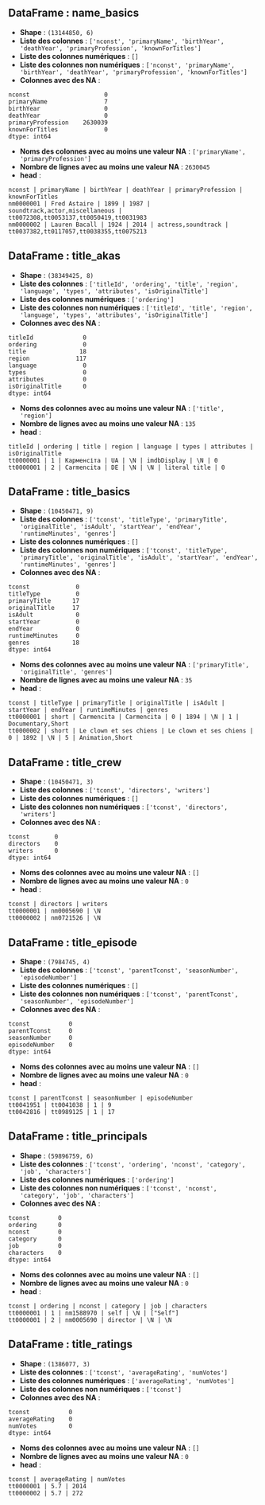 
## DataFrame : name_basics
- **Shape** : `(13144850, 6)`
- **Liste des colonnes** : `['nconst', 'primaryName', 'birthYear', 'deathYear', 'primaryProfession', 'knownForTitles']`
- **Liste des colonnes numériques** : `[]`
- **Liste des colonnes non numériques** : `['nconst', 'primaryName', 'birthYear', 'deathYear', 'primaryProfession', 'knownForTitles']`
- **Colonnes avec des NA** :
```
nconst                     0
primaryName                7
birthYear                  0
deathYear                  0
primaryProfession    2630039
knownForTitles             0
dtype: int64
```
- **Noms des colonnes avec au moins une valeur NA** : `['primaryName', 'primaryProfession']`
- **Nombre de lignes avec au moins une valeur NA** : `2630045`
- **head** :
```
nconst | primaryName | birthYear | deathYear | primaryProfession | knownForTitles
nm0000001 | Fred Astaire | 1899 | 1987 | soundtrack,actor,miscellaneous | tt0072308,tt0053137,tt0050419,tt0031983
nm0000002 | Lauren Bacall | 1924 | 2014 | actress,soundtrack | tt0037382,tt0117057,tt0038355,tt0075213
```

## DataFrame : title_akas
- **Shape** : `(38349425, 8)`
- **Liste des colonnes** : `['titleId', 'ordering', 'title', 'region', 'language', 'types', 'attributes', 'isOriginalTitle']`
- **Liste des colonnes numériques** : `['ordering']`
- **Liste des colonnes non numériques** : `['titleId', 'title', 'region', 'language', 'types', 'attributes', 'isOriginalTitle']`
- **Colonnes avec des NA** :
```
titleId              0
ordering             0
title               18
region             117
language             0
types                0
attributes           0
isOriginalTitle      0
dtype: int64
```
- **Noms des colonnes avec au moins une valeur NA** : `['title', 'region']`
- **Nombre de lignes avec au moins une valeur NA** : `135`
- **head** :
```
titleId | ordering | title | region | language | types | attributes | isOriginalTitle
tt0000001 | 1 | Карменсіта | UA | \N | imdbDisplay | \N | 0
tt0000001 | 2 | Carmencita | DE | \N | \N | literal title | 0
```

## DataFrame : title_basics
- **Shape** : `(10450471, 9)`
- **Liste des colonnes** : `['tconst', 'titleType', 'primaryTitle', 'originalTitle', 'isAdult', 'startYear', 'endYear', 'runtimeMinutes', 'genres']`
- **Liste des colonnes numériques** : `[]`
- **Liste des colonnes non numériques** : `['tconst', 'titleType', 'primaryTitle', 'originalTitle', 'isAdult', 'startYear', 'endYear', 'runtimeMinutes', 'genres']`
- **Colonnes avec des NA** :
```
tconst             0
titleType          0
primaryTitle      17
originalTitle     17
isAdult            0
startYear          0
endYear            0
runtimeMinutes     0
genres            18
dtype: int64
```
- **Noms des colonnes avec au moins une valeur NA** : `['primaryTitle', 'originalTitle', 'genres']`
- **Nombre de lignes avec au moins une valeur NA** : `35`
- **head** :
```
tconst | titleType | primaryTitle | originalTitle | isAdult | startYear | endYear | runtimeMinutes | genres
tt0000001 | short | Carmencita | Carmencita | 0 | 1894 | \N | 1 | Documentary,Short
tt0000002 | short | Le clown et ses chiens | Le clown et ses chiens | 0 | 1892 | \N | 5 | Animation,Short
```

## DataFrame : title_crew
- **Shape** : `(10450471, 3)`
- **Liste des colonnes** : `['tconst', 'directors', 'writers']`
- **Liste des colonnes numériques** : `[]`
- **Liste des colonnes non numériques** : `['tconst', 'directors', 'writers']`
- **Colonnes avec des NA** :
```
tconst       0
directors    0
writers      0
dtype: int64
```
- **Noms des colonnes avec au moins une valeur NA** : `[]`
- **Nombre de lignes avec au moins une valeur NA** : `0`
- **head** :
```
tconst | directors | writers
tt0000001 | nm0005690 | \N
tt0000002 | nm0721526 | \N
```

## DataFrame : title_episode
- **Shape** : `(7984745, 4)`
- **Liste des colonnes** : `['tconst', 'parentTconst', 'seasonNumber', 'episodeNumber']`
- **Liste des colonnes numériques** : `[]`
- **Liste des colonnes non numériques** : `['tconst', 'parentTconst', 'seasonNumber', 'episodeNumber']`
- **Colonnes avec des NA** :
```
tconst           0
parentTconst     0
seasonNumber     0
episodeNumber    0
dtype: int64
```
- **Noms des colonnes avec au moins une valeur NA** : `[]`
- **Nombre de lignes avec au moins une valeur NA** : `0`
- **head** :
```
tconst | parentTconst | seasonNumber | episodeNumber
tt0041951 | tt0041038 | 1 | 9
tt0042816 | tt0989125 | 1 | 17
```

## DataFrame : title_principals
- **Shape** : `(59896759, 6)`
- **Liste des colonnes** : `['tconst', 'ordering', 'nconst', 'category', 'job', 'characters']`
- **Liste des colonnes numériques** : `['ordering']`
- **Liste des colonnes non numériques** : `['tconst', 'nconst', 'category', 'job', 'characters']`
- **Colonnes avec des NA** :
```
tconst        0
ordering      0
nconst        0
category      0
job           0
characters    0
dtype: int64
```
- **Noms des colonnes avec au moins une valeur NA** : `[]`
- **Nombre de lignes avec au moins une valeur NA** : `0`
- **head** :
```
tconst | ordering | nconst | category | job | characters
tt0000001 | 1 | nm1588970 | self | \N | ["Self"]
tt0000001 | 2 | nm0005690 | director | \N | \N
```

## DataFrame : title_ratings
- **Shape** : `(1386077, 3)`
- **Liste des colonnes** : `['tconst', 'averageRating', 'numVotes']`
- **Liste des colonnes numériques** : `['averageRating', 'numVotes']`
- **Liste des colonnes non numériques** : `['tconst']`
- **Colonnes avec des NA** :
```
tconst           0
averageRating    0
numVotes         0
dtype: int64
```
- **Noms des colonnes avec au moins une valeur NA** : `[]`
- **Nombre de lignes avec au moins une valeur NA** : `0`
- **head** :
```
tconst | averageRating | numVotes
tt0000001 | 5.7 | 2014
tt0000002 | 5.7 | 272
```
